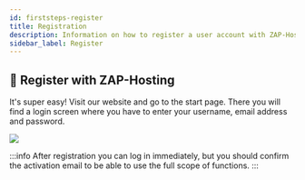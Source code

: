 ```yaml
---
id: firststeps-register
title: Registration
description: Information on how to register a user account with ZAP-Hosting 
sidebar_label: Register
---
```


## 🔐 Register with ZAP-Hosting
It's super easy! Visit our website and go to the start page. There you will find a login screen where you have to enter your username, email address and password.

![](https://screensaver01.zap-hosting.com/index.php/s/bLBnpoAWESigiK7/preview)

:::info
After registration you can log in immediately, but you should confirm the activation email to be able to use the full scope of functions.
:::

